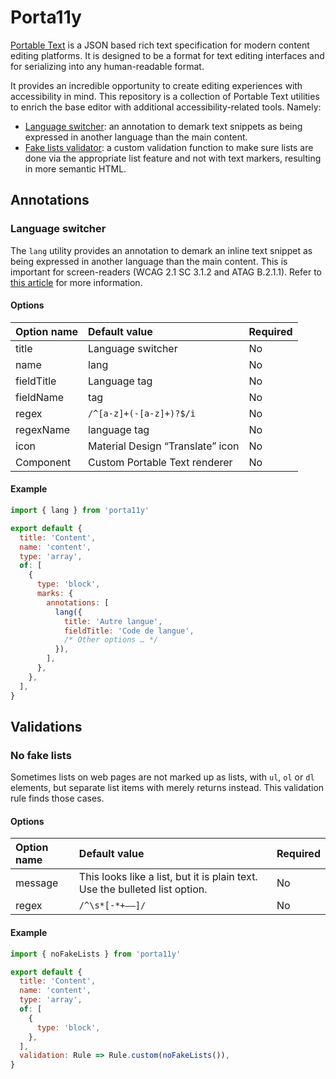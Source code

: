 # Porta11y

[Portable Text](https://www.sanity.io/guides/introduction-to-portable-text) is a JSON based rich text specification for modern content editing platforms. It is designed to be a format for text editing interfaces and for serializing into any human-readable format.

It provides an incredible opportunity to create editing experiences with accessibility in mind. This repository is a collection of Portable Text utilities to enrich the base editor with additional accessibility-related tools. Namely:

- [Language switcher](#language-switcher): an annotation to demark text snippets as being expressed in another language than the main content.
- [Fake lists validator](#no-fake-lists): a custom validation function to make sure lists are done via the appropriate list feature and not with text markers, resulting in more semantic HTML.

## Annotations

### Language switcher

The `lang` utility provides an annotation to demark an inline text snippet as being expressed in another language than the main content. This is important for screen-readers (WCAG 2.1 SC 3.1.2 and ATAG B.2.1.1). Refer to [this article](https://kittygiraudel.com/2022/07/25/international-content-with-sanity-portable-text/) for more information.

#### Options

| Option name | Default value                    | Required |
| :---------- | :------------------------------- | :------- |
| title       | Language switcher                | No       |
| name        | lang                             | No       |
| fieldTitle  | Language tag                     | No       |
| fieldName   | tag                              | No       |
| regex       | `/^[a-z]+(-[a-z]+)?$/i`          | No       |
| regexName   | language tag                     | No       |
| icon        | Material Design “Translate” icon | No       |
| Component   | Custom Portable Text renderer    | No       |

#### Example

```js
import { lang } from 'porta11y'

export default {
  title: 'Content',
  name: 'content',
  type: 'array',
  of: [
    {
      type: 'block',
      marks: {
        annotations: [
          lang({
            title: 'Autre langue',
            fieldTitle: 'Code de langue',
            /* Other options … */
          }),
        ],
      },
    },
  ],
}
```

## Validations

### No fake lists

Sometimes lists on web pages are not marked up as lists, with `ul`, `ol` or `dl` elements, but separate list items with merely returns instead. This validation rule finds those cases.

#### Options

| Option name | Default value | Required |
| :-- | :-- | :-- |
| message | This looks like a list, but it is plain text. Use the bulleted list option. | No |
| regex | `/^\s*[-*+–—]/` | No |

#### Example

```js
import { noFakeLists } from 'porta11y'

export default {
  title: 'Content',
  name: 'content',
  type: 'array',
  of: [
    {
      type: 'block',
    },
  ],
  validation: Rule => Rule.custom(noFakeLists()),
}
```
